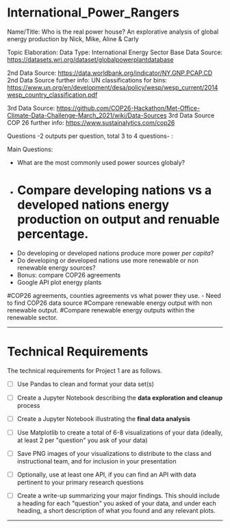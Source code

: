 # International_Power_Rangers

Name/Title: Who is the real power house? 
An explorative analysis of global energy production by Nick, Mike, Aline & Carly

Topic Elaboration:
Data Type: International Energy Sector
Base Data Source: https://datasets.wri.org/dataset/globalpowerplantdatabase

2nd Data Source: https://data.worldbank.org/indicator/NY.GNP.PCAP.CD
2nd Data Source further info: UN classifications for bins: https://www.un.org/en/development/desa/policy/wesp/wesp_current/2014wesp_country_classification.pdf

3rd Data Source: https://github.com/COP26-Hackathon/Met-Office-Climate-Data-Challenge-March_2021/wiki/Data-Sources
3rd Data Source COP 26 further info: https://www.sustainalytics.com/cop26

Questions -2 outputs per question, total 3 to 4 questions- :

Main Questions:

- What are the most commonly used power sources globaly?
- # Compare developing nations vs a developed nations energy production on output and renuable percentage. 
- Do developing or developed nations produce more power *per capita*?
- Do developing or developed nations use more renewable or non renewable energy sources?
- Bonus: compare COP26 agreements
- Google API plot energy plants


#COP26 agreements, counties agreements vs what power they use. - Need to find COP26 data source
#Compare renewable energy output with non renewable output.
#Compare renewable energy outputs within the renewable sector.


********************************************************
# Technical Requirements

The technical requirements for Project 1 are as follows.

* [ ] Use Pandas to clean and format your data set(s)

* [ ] Create a Jupyter Notebook describing the **data exploration and cleanup** process

* [ ] Create a Jupyter Notebook illustrating the **final data analysis**

* [ ] Use Matplotlib to create a total of 6-8 visualizations of your data (ideally, at least 2 per "question" you ask of your data)

* [ ] Save PNG images of your visualizations to distribute to the class and instructional team, and for inclusion in your presentation

* [ ] Optionally, use at least one API, if you can find an API with data pertinent to your primary research questions

* [ ] Create a write-up summarizing your major findings. This should include a heading for each "question" you asked of your data, and under each heading, a short description of what you found and any relevant plots.
********************************************************
